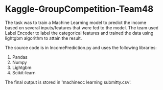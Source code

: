 # Kaggle-GroupCompetition-Team48

The task was to train a Machine Learning model to predict the income based on several inputs/features that were fed to the model.
The team used Label Encoder to label the categorical features and trained the data using lightgbm algorithm to attain the result.

The source code is in IncomePrediction.py and uses the following libraries:
  1. Pandas
  2. Numpy
  3. Lightgbm
  4. Scikit-learn

The final output is stored in 'machinecc learning submitty.csv'.
